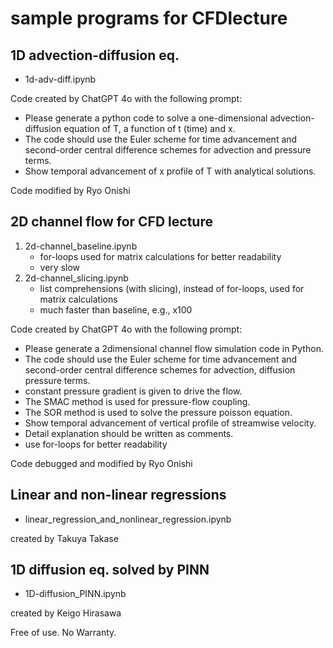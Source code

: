 # sample programs for CFDlecture

## 1D advection-diffusion eq.
- 1d-adv-diff.ipynb

Code created by ChatGPT 4o with the following prompt:
- Please generate a python code to solve a one-dimensional advection-diffusion equation of T, a function of t (time) and x.
- The code should use the Euler scheme for time advancement and second-order central difference schemes for advection and pressure terms.
- Show temporal advancement of x profile of T with analytical solutions.

Code modified by Ryo Onishi

## 2D channel flow for CFD lecture
1. 2d-channel_baseline.ipynb
   - for-loops used for matrix calculations for better readability
   - very slow
1. 2d-channel_slicing.ipynb
   - list comprehensions (with slicing), instead of for-loops, used for matrix calculations
   - much faster than baseline, e.g., x100

Code created by ChatGPT 4o with the following prompt:
- Please generate a 2dimensional channel flow simulation code in Python.
- The code should use the Euler scheme for time advancement and second-order central difference schemes for advection, diffusion pressure terms.
- constant pressure gradient is given to drive the flow.
- The SMAC method is used for pressure-flow coupling.
- The SOR method is used to solve the pressure poisson equation.
- Show temporal advancement of vertical profile of streamwise velocity.
- Detail explanation should be written as comments.
- use for-loops for better readability

Code debugged and modified by Ryo Onishi

## Linear and non-linear regressions 
- linear_regression_and_nonlinear_regression.ipynb

created by Takuya Takase

## 1D diffusion eq. solved by PINN
- 1D-diffusion_PINN.ipynb

created by Keigo Hirasawa


Free of use. No Warranty.
